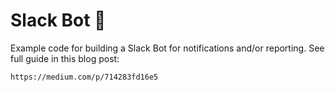 # Slack Bot :robot:

Example code for building a Slack Bot for notifications and/or reporting. See full guide in this blog post:

```
https://medium.com/p/714283fd16e5
```